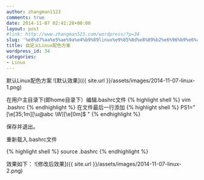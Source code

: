 ```yaml
---
author: zhangman1123
comments: true
date: 2014-11-07 02:41:28+00:00
layout: post
#link: http://www.zhangman523.com/wordpress/?p=34
slug: '%e8%87%aa%e5%ae%9a%e4%b9%89linux%e9%85%8d%e8%89%b2%e6%96%b9%e6%a1%88'
title: 自定义Linux配色方案
wordpress_id: 34
categories:
- Linux
---
```


默认Linux配色方案
![默认效果]({{ site.url }}/assets/images/2014-11-07-linux-1.png)

在用户主目录下(即home目录下）编辑.bashrc文件
{% highlight shell %}
vim .bashrc
{% endhighlight %}
在文件最后一行添加
{% highlight shell %}
PS1="\[\e[35;1m\][\u@abc \W]\[\e[0m\]$ "
{% endhighlight %}

保存并退出。

重新载入.bashrc文件

{% highlight shell %}
source .bashrc
{% endhighlight %}

效果如下：
![修改后效果]({{ site.url }}/assets/images/2014-11-07-linux-2.png)
